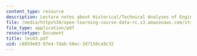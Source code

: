 ```yaml
---
content_type: resource
description: Lecture notes about Historical/Technical Analyses of Engineering Systems.
file: /media/https%3A/open-learning-course-data-rc.s3.amazonaws.com/sts-471j-engineering-apollo-the-moon-project-as-a-complex-system-spring-2007/c8859e0397e47dab50ec3d7150ca9c32_lec03.pdf
file_type: application/pdf
resourcetype: Document
title: lec03.pdf
uid: c8859e03-97e4-7dab-50ec-3d7150ca9c32
---
```

